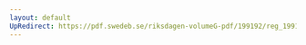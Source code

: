```yaml
---
layout: default
UpRedirect: https://pdf.swedeb.se/riksdagen-volumeG-pdf/199192/reg_199192/reg_199192_0850.pdf
---
```

